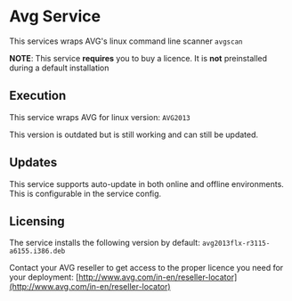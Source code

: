 # Avg Service

This services wraps AVG's linux command line scanner `avgscan`

**NOTE**: This service **requires** you to buy a licence. It is **not** preinstalled during a default installation

## Execution

This service wraps AVG for linux version: `AVG2013`

This version is outdated but is still working and can still be updated.

## Updates

This service supports auto-update in both online and offline environments. This is configurable in the service config.

## Licensing

The service installs the following version by default: `avg2013flx-r3115-a6155.i386.deb`

Contact your AVG reseller to get access to the proper licence you need for your deployment: [http://www.avg.com/in-en/reseller-locator](http://www.avg.com/in-en/reseller-locator)
